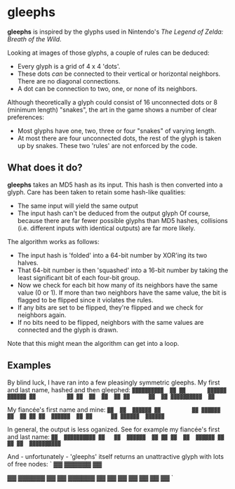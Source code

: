 # gleephs

**gleephs** is inspired by the glyphs used in Nintendo's _The Legend of Zelda: Breath of the Wild_.

Looking at images of those glyphs, a couple of rules can be deduced:
* Every glyph is a grid of 4 x 4 'dots'.
* These dots _can_ be connected to their vertical or horizontal neighbors. There are no diagonal connections.
* A dot can be connection to two, one, or none of its neighbors.

Although theoretically a glyph could consist of 16 unconnected dots or 8 (minimum length) "snakes", the art in the game shows a number of clear preferences:
* Most glyphs have one, two, three or four "snakes" of varying length.
* At most there are four unconnected dots, the rest of the glyph is taken up by snakes.
These two 'rules' are not enforced by the code. 

## What does it do?

**gleephs** takes an MD5 hash as its input. This hash is then converted into a glyph. Care has been taken to retain some hash-like qualities:
* The same input will yield the same output
* The input hash can't be deduced from the output glyph
Of course, because there are far fewer possible glyphs than MD5 hashes, collisions (i.e. different inputs with identical outputs) are far more likely.

The algorithm works as follows:
- The input hash is 'folded' into a 64-bit number by XOR'ing its two halves.
- That 64-bit number is then 'squashed' into a 16-bit number by taking the least significant bit of each four-bit group.
- Now we check for each bit how many of its neighbors have the same value (0 or 1). If more than two neighbors have the same value, the bit is flagged to be flipped since it violates the rules.
- If any bits are set to be flipped, they're flipped and we check for neighbors again.
- If no bits need to be flipped, neighbors with the same values are connected and the glyph is drawn.

Note that this might mean the algorithm can get into a loop.

## Examples

By blind luck, I have ran into a few pleasingly symmetric gleephs.
My first and last name, hashed and then gleephed:
`
▓▓▓▓▓▓▓▓▓▓  ▓▓
        ▓▓      
▓▓▓▓▓▓  ▓▓▓▓▓▓
▓▓          ▓▓
▓▓  ▓▓  ▓▓  ▓▓
▓▓      ▓▓  ▓▓
▓▓▓▓▓▓▓▓▓▓  ▓▓
`

My fiancée's first name and mine:
`
▓▓  ▓▓  ▓▓▓▓▓▓
▓▓          ▓▓
▓▓▓▓▓▓  ▓▓  ▓▓
    ▓▓
▓▓  ▓▓▓▓▓▓  ▓▓
▓▓      ▓▓
▓▓▓▓▓▓  ▓▓▓▓▓▓
`

In general, the output is less oganized. See for example my fiancée's first and last name:
`
▓▓  ▓▓▓▓▓▓▓▓▓▓
            ▓▓  
▓▓  ▓▓▓▓▓▓  ▓▓
        ▓▓
▓▓  ▓▓  ▓▓▓▓▓▓
▓▓  ▓▓
▓▓  ▓▓▓▓▓▓▓▓▓▓
`

And - unfortunately - 'gleephs' itself returns an unattractive glyph with lots of free nodes:
`
▓▓  ▓▓▓▓▓▓  ▓▓

▓▓  ▓▓▓▓▓▓  ▓▓
    ▓▓
▓▓▓▓▓▓  ▓▓  ▓▓
▓▓
▓▓  ▓▓  ▓▓  ▓▓
`
